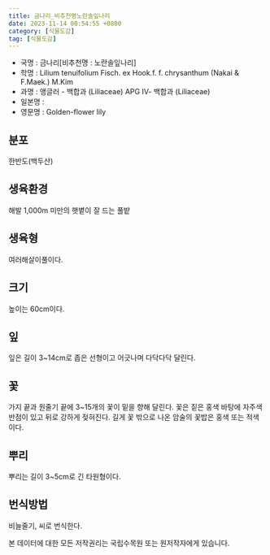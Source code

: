 ```yaml
---
title: 금나리_비추천명노란솔잎나리
date: 2023-11-14 00:54:55 +0800
category: [식물도감]
tag: [식물도감]
---
```




- 국명 : 금나리[비추천명 : 노란솔잎나리]
- 학명 : Lilium tenuifolium Fisch. ex Hook.f. f. chrysanthum (Nakai & F.Maek.) M.Kim
- 과명 : 앵글러 - 백합과 (Liliaceae) APG Ⅳ- 백합과 (Liliaceae)
- 일본명 : 
- 영문명 : Golden-flower lily


## 분포
한반도(백두산)
## 생육환경
해발 1,000m 미만의 햇볕이 잘 드는 풀밭
## 생육형
여러해살이풀이다.
## 크기
높이는 60cm이다.
## 잎
잎은 길이 3~14cm로 좁은 선형이고 어긋나며 다닥다닥 달린다.
## 꽃
가지 끝과 원줄기 끝에 3~15개의 꽃이 밑을 향해 달린다. 꽃은 짙은 홍색 바탕에 자주색 반점이 있고 뒤로 강하게 젖혀진다. 길게 꽃 밖으로 나온 암술의 꽃밥은 홍색 또는 적색이다.
## 뿌리
뿌리는 길이 3~5cm로 긴 타원형이다.
## 번식방법
비늘줄기, 씨로 번식한다.






본 데이터에 대한 모든 저작권리는 국립수목원 또는 원저작자에게 있습니다.
